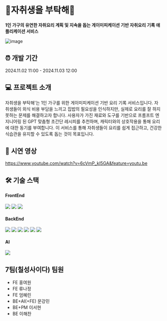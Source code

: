 # 🍳자취생을 부탁해🥄

**1인 가구의 유연한 자취요리 계획 및 지속을 돕는 게이미피케이션 기반 자취요리 기록 애플리케이션 서비스**

![image](https://github.com/user-attachments/assets/32150442-4cc2-46ae-8d48-5befc6feda44)

## ⏰ 개발 기간
2024.11.02 11:00 - 2024.11.03 12:00

## 💻 프로젝트 소개
자취생을 부탁해'는 1인 가구를 위한 게이미피케이션 기반 요리 기록 서비스입니다. 자취생들이 외식 비용 부담을 느끼고 집밥의 필요성을 인식하지만, 실제로 요리를 잘 하지 못하는 문제를 해결하고자 합니다. 사용자가 가진 재료와 도구를 기반으로 프롬프트 엔지니어링 된 GPT 맞춤형 초간단 레시피를 추천하며, 캐릭터와의 상호작용을 통해 요리에 대한 동기를 부여합니다. 이 서비스를 통해 자취생들이 요리를 쉽게 접근하고, 건강한 식습관을 유지할 수 있도록 돕는 것이 목표입니다.

## 📼 시연 영상
https://www.youtube.com/watch?v=6cVmP_kI5GA&feature=youtu.be

## 🛠️ 기술 스택

#### FrontEnd
<img src="https://img.shields.io/badge/react-61DAFB?style=for-the-badge&logo=react&logoColor=black"> <img src="https://img.shields.io/badge/tailwindcss-06B6D4?style=for-the-badge&logo=tailwindcss&logoColor=white"> 
<img src="https://img.shields.io/badge/vite-646CFF?style=for-the-badge&logo=vite&logoColor=white">

#### BackEnd
<img src="https://img.shields.io/badge/java-007396?style=for-the-badge&logo=java&logoColor=white"> <img src="https://img.shields.io/badge/springboot-6DB33F?style=for-the-badge&logo=springboot&logoColor=white"> <img src="https://img.shields.io/badge/Spring Security-6DB33F?style=for-the-badge&logo=springsecurity&logoColor=white"> <img src="https://img.shields.io/badge/MYSQL-4479A1?style=for-the-badge&logo=mysql&logoColor=white"> <img src="https://img.shields.io/badge/gradle-02303A?style=for-the-badge&logo=gradle&logoColor=white"> <img src="https://img.shields.io/badge/-Swagger-%23Clojure?style=for-the-badge&logo=swagger&logoColor=white">

#### AI
<img src="https://img.shields.io/badge/chatGPT-74aa9c?style=for-the-badge&logo=openai&logoColor=white">

## 7팀(칠성사이다) 팀원
- FE 홍여원
- FE 류나정
- FE 엄혜린
- BE+AI(+FE) 문강민
- BE+PM 이서현
- BE 이해찬
